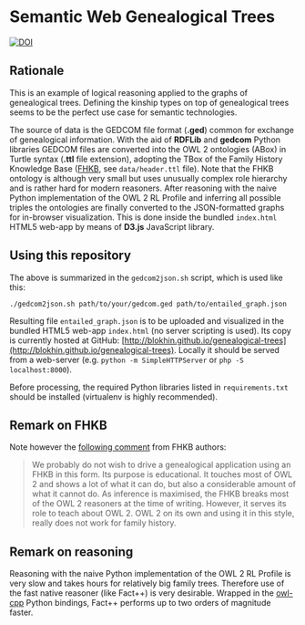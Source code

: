 Semantic Web Genealogical Trees
======
[![DOI](https://zenodo.org/badge/18811/blokhin/genealogical-trees.svg)](https://zenodo.org/badge/latestdoi/18811/blokhin/genealogical-trees)

Rationale
------

This is an example of logical reasoning applied to the graphs of genealogical trees. Defining the kinship types on top of genealogical trees seems to be the perfect use case for semantic technologies.

The source of data is the GEDCOM file format (**.ged**) common for exchange of genealogical information. With the aid of **RDFLib** and **gedcom** Python libraries GEDCOM files are converted into the OWL 2 ontologies (ABox) in Turtle syntax (**.ttl** file extension), adopting the TBox of the Family History Knowledge Base ([FHKB](http://ceur-ws.org/Vol-1207/paper_11.pdf), see ```data/header.ttl``` file). Note that the FHKB ontology is although very small but uses unusually complex role hierarchy and is rather hard for modern reasoners. After reasoning with the naive Python implementation of the OWL 2 RL Profile and inferring all possible triples the ontologies are finally converted to the JSON-formatted graphs for in-browser visualization. This is done inside the bundled ```index.html``` HTML5 web-app by means of **D3.js** JavaScript library.

Using this repository
------

The above is summarized in the ```gedcom2json.sh``` script, which is used like this:

```shell
./gedcom2json.sh path/to/your/gedcom.ged path/to/entailed_graph.json
```

Resulting file ```entailed_graph.json``` is to be uploaded and visualized in the bundled HTML5 web-app ```index.html``` (no server scripting is used). Its copy is currently hosted at GitHub: [http://blokhin.github.io/genealogical-trees](http://blokhin.github.io/genealogical-trees). Locally it should be served from a web-server (e.g. ```python -m SimpleHTTPServer``` or ```php -S localhost:8000```).

Before processing, the required Python libraries listed in ```requirements.txt``` should be installed (virtualenv is highly recommended).

Remark on FHKB
------

Note however the [following comment](http://www.researchgate.net/publication/271131820_Manchester_Family_History_Advanced_OWL_Tutorial) from FHKB authors:

> We probably do not wish to drive a genealogical application using an FHKB in this form. Its purpose is educational. It touches most of OWL 2 and shows a lot of what it can do, but also a considerable amount of what it cannot do.
> As inference is maximised, the FHKB breaks most of the OWL 2 reasoners at the time of writing. However, it serves its role to teach about OWL 2.
> OWL 2 on its own and using it in this style, really does not work for family history.

Remark on reasoning
------

Reasoning with the naive Python implementation of the OWL 2 RL Profile is very slow and takes hours for relatively big family trees. Therefore use of the fast native reasoner (like Fact++) is very desirable. Wrapped in the [owl-cpp](http://owl-cpp.sourceforge.net) Python bindings, Fact++ performs up to two orders of magnitude faster.
